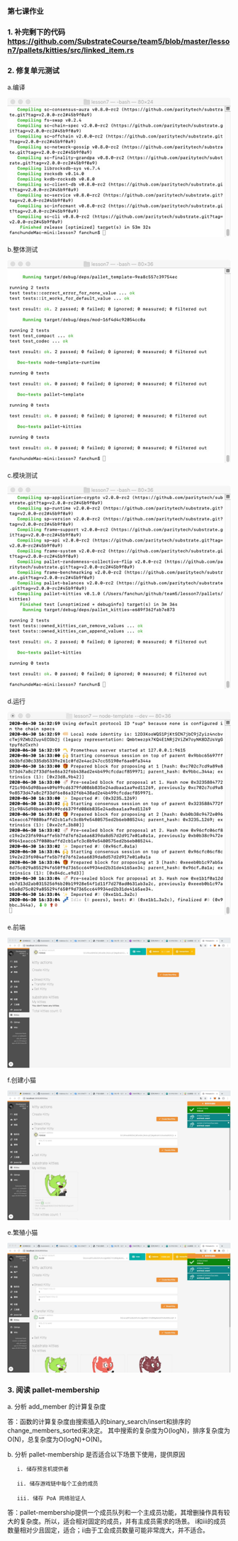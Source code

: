 ### 第七课作业

### 1. 补完剩下的代码 https://github.com/SubstrateCourse/team5/blob/master/lesson7/pallets/kitties/src/linked_item.rs

### 2. 修复单元测试

a.编译

![image](./hw/1.jpg)

b.整体测试

![image](./hw/3.jpg)

c.模块测试

![image](./hw/4.jpg)

d.运行

![image](./hw/2.jpg)

e.前端

![image](./hw/5.jpg)

f.创建小猫

![image](./hw/6.jpg)

e.繁殖小猫

![image](./hw/7.jpg)

### 3. 阅读 pallet-membership
	
a. 分析 add_member 的计算复杂度

答：函数的计算复杂度由搜索插入的binary_search/insert和排序的change_members_sorted来决定。
   其中搜索的复杂度为O(logN)，排序复杂度为O(N)，总复杂度为O(logN)+O(N)。
	
b. 分析 pallet-membership 是否适合以下场景下使用，提供原因
	
	​	i. 储存预言机提供者
	
	​	ii. 储存游戏链中每个工会的成员
	
	​	iii. 储存 PoA 网络验证人

答：pallet-membership提供一个成员队列和一个主成员功能，其增删操作具有较大的复杂度。所以，适合相对固定的成员，并有主成员需求的场景。
  i和iii的成员数量相对少且固定，适合；ii由于工会成员数量可能非常庞大，并不适合。
	
	
